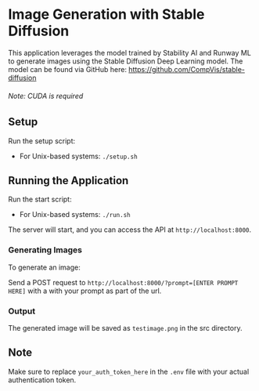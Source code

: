 # Image Generation with Stable Diffusion

This application leverages the model trained by Stability AI and Runway ML to generate images using the Stable Diffusion Deep Learning model. The model can be found via GitHub here: https://github.com/CompVis/stable-diffusion

###### Note: CUDA is required

## Setup

Run the setup script:

- For Unix-based systems: `./setup.sh`

## Running the Application

Run the start script:
   - For Unix-based systems: `./run.sh`

The server will start, and you can access the API at `http://localhost:8000`.

### Generating Images

To generate an image:

Send a POST request to `http://localhost:8000/?prompt=[ENTER PROMPT HERE]` with a with your prompt as part of the url.

### Output

The generated image will be saved as `testimage.png` in the src directory. 

## Note

Make sure to replace `your_auth_token_here` in the `.env` file with your actual authentication token.
